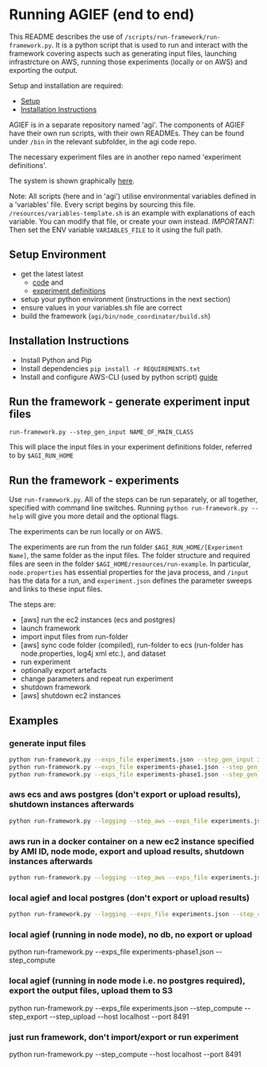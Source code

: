 # Running AGIEF (end to end)

This README describes the use of  ```/scripts/run-framework/run-framework.py```.
It is a python script that is used to run and interact with the framework covering aspects such as generating input files, launching infrastrcture on AWS, running those experiments (locally or on AWS) and exporting the output. 

Setup and installation are required:
- [Setup](#markdown-header-setup)
- [Installation Instructions](#markdown-header-intallation-instructions)

AGIEF is in a separate repository named 'agi'. The components of AGIEF have their own run scripts, with their own READMEs. They can be found under ```/bin``` in the relevant subfolder, in the agi code repo.

The necessary experiment files are in another repo named 'experiment definitions'.

The system is shown graphically [here](https://docs.google.com/drawings/d/1zBIRn2o5c29C8w1IUUh38syWOqL4EiedtEpPHkgxDko/edit).

Note: All scripts (here and in 'agi') utilise environmental variables defined in a 'variables' file. Every script begins by sourcing this file. ```/resources/variables-template.sh``` is an example with explanations of each variable. You can modify that file, or create your own instead. 
*IMPORTANT:* Then set the ENV variable ```VARIABLES_FILE``` to it using the full path.

## Setup Environment
- get the latest latest
	- [code](https://github.com/ProjectAGI/agi) and 
	- [experiment definitions](https://github.com/ProjectAGI/experiment-definitions)
- setup your python environment (instructions in the next section)
- ensure values in your variables.sh file are correct
- build the framework (```agi/bin/node_coordinator/build.sh```)


## Installation Instructions
- Install Python and Pip
- Install dependencies
```pip install -r REQUIREMENTS.txt```
- Install and configure AWS-CLI (used by python script) [guide](http://docs.aws.amazon.com/cli/latest/userguide/installing.html)


## Run the framework - generate experiment input files
```run-framework.py --step_gen_input NAME_OF_MAIN_CLASS```

This will place the input files in your experiment definitions folder, referred to by ```$AGI_RUN_HOME```


## Run the framework - experiments
Use ```run-framework.py```. All of the steps can be run separately, or all together, specified with command line switches. Running ```python run-framework.py --help``` will give you more detail and the optional flags. 

The experiments can be run locally or on AWS. 

The experiments are run from the run folder ```$AGI_RUN_HOME/[Experiment Name]```, the same folder as the input files. The folder structure and required files are seen in the folder ```$AGI_HOME/resources/run-example```. In particular, ```node.properties``` has essential properties for the java process, and ```/input``` has the data for a run, and ```experiment.json``` defines the parameter sweeps and links to these input files.

The steps are:

- [aws] run the ec2 instances (ecs and postgres)
- launch framework
- import input files from run-folder
- [aws] sync code folder (compiled), run-folder to ecs (run-folder has node.properties, log4j xml etc.), and dataset
- run experiment
- optionally export artefacts
- change parameters and repeat run experiment
- shutdown framework
- [aws] shutdown ec2 instances


## Examples

### generate input files
```sh
python run-framework.py --exps_file experiments.json --step_gen_input io.agi.framework.demo.mnist.DeepMNISTDemo
python run-framework.py --exps_file experiments-phase1.json --step_gen_input io.agi.framework.demo.papers.KSparseDemo
python run-framework.py --exps_file experiments-phase1.json --step_gen_input io.agi.framework.demo.papers.ClassifyFeaturesDemo
```

### aws ecs and aws postgres (don't export or upload results), shutdown instances afterwards
```sh
python run-framework.py --logging --step_aws --exps_file experiments.json --step_sync --step_agief --step_shutdown --instanceid i-06d6a791 --port 8491 --pg_instance i-b1d1bd33 --task_name mnist-spatial-task:8 --ec2_keypath /$HOME/.ssh/ecs-key.pem
```

### aws run in a docker container on a new ec2 instance specified by AMI ID, node mode, export and upload results, shutdown instances afterwards
```sh
python run-framework.py --logging --step_aws --exps_file experiments.json --step_sync --step_compute --step_shutdown --step_export --step_upload --amiid ami-17211d74 --ami_ram 12 --port 8491 --ec2_keypath ~/.ssh/nextpair.pem
```

### local agief and local postgres (don't export or upload results)
```sh
python run-framework.py --logging --exps_file experiments.json --step_compute --host localhost --port 8491 --pg_instance localhost
```

### local agief (running in node mode), no db, no export or upload
python run-framework.py --exps_file experiments-phase1.json --step_compute

### local agief (running in node mode i.e. no postgres required), export the output files, upload them to S3
python run-framework.py --exps_file experiments.json --step_compute --step_export --step_upload --host localhost --port 8491

### just run framework, don't import/export or run experiment
python run-framework.py --step_compute --host localhost --port 8491